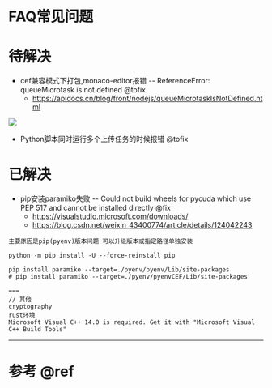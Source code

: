 # FAQ常见问题

# 待解决

- cef兼容模式下打包,monaco-editor报错 -- ReferenceError: queueMicrotask is not defined @tofix
  - https://apidocs.cn/blog/front/nodejs/queueMicrotaskIsNotDefined.html

![](https://luo0412.oss-cn-hangzhou.aliyuncs.com/1655412225995-MZ4iFANKsaNb.png)

- Python脚本同时运行多个上传任务的时候报错 @tofix

# 已解决

- pip安装paramiko失败 -- Could not build wheels for pycuda which use PEP 517 and cannot be installed directly @fix
  - https://visualstudio.microsoft.com/downloads/
  - https://blog.csdn.net/weixin_43400774/article/details/124042243

```
主要原因是pip(pyenv)版本问题 可以升级版本或指定路径单独安装

python -m pip install -U --force-reinstall pip

pip install paramiko --target=./pyenv/pyenv/Lib/site-packages
# pip install paramiko --target=./pyenv/pyenvCEF/Lib/site-packages

===
// 其他
cryptography
rust环境
Microsoft Visual C++ 14.0 is required. Get it with "Microsoft Visual C++ Build Tools"
```

---

# 参考 @ref